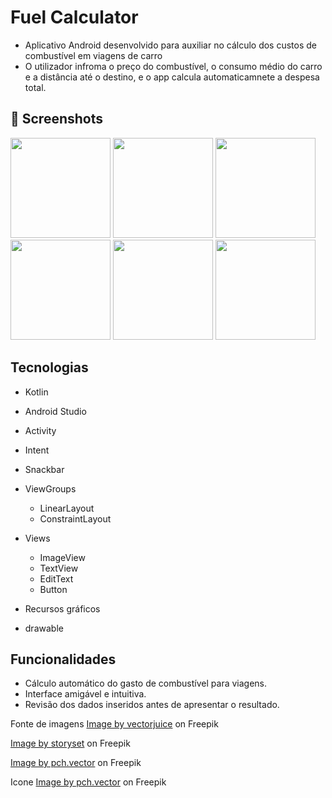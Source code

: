 # Fuel Calculator
- Aplicativo Android desenvolvido para auxiliar no cálculo dos custos de combustível em viagens de carro
- O utilizador infroma o preço do combustível, o consumo médio do carro e a distância até o destino, e o app calcula automaticamnete a despesa total.
## :camera_flash: Screenshots

<img src ="https://github.com/HevellynSL/calculadoraimc_/assets/155830522/ed4d173a-cd4f-46d6-9035-7af5cbda407a" width = 160/> <img src ="https://github.com/HevellynSL/calculadoraimc_/assets/155830522/f2c82fb5-5a5b-4869-a421-bc3e9d5fa20b" width = 160/>  <img src ="https://github.com/HevellynSL/calculadoraimc_/assets/155830522/27644560-a720-4fe5-b3dc-2caecbe6d053" width = 160/> <img src="https://github.com/HevellynSL/calculadoraimc_/assets/155830522/dcf5312d-d292-4ebe-ac06-d3f312eed44a" width = 160/>  <img src ="https://github.com/HevellynSL/calculadoraimc_/assets/155830522/a21f38fa-b811-4fe5-8dda-f71caf64be83" width = 160/> <img src = "https://github.com/HevellynSL/calculadoraimc_/assets/155830522/591b13d9-e519-4c84-8f9f-d50b3f4ca815" width = 160/>

## Tecnologias

- Kotlin
- Android Studio
- Activity
- Intent
- Snackbar

- ViewGroups
  - LinearLayout
  - ConstraintLayout

 - Views 
   - ImageView
   - TextView
   - EditText
   - Button
  
  - Recursos gráficos
   - drawable

## Funcionalidades
- Cálculo automático do gasto de combustível para viagens.
- Interface amigável e intuitiva.
- Revisão dos dados inseridos antes de apresentar o resultado.

Fonte de imagens 
<a href="https://www.freepik.com/free-vector/sightseeing-tour-landmark-visit-milestone-accomplishment-moving-forward-roadmap-progress-decorative-design-element-gps-navigation-location-pin_12146023.htm">Image by vectorjuice</a> on Freepik

<a href="https://www.freepik.com/free-vector/front-car-concept-illustration_20863876.htm">Image by storyset</a> on Freepik

<a href="https://www.freepik.com/free-vector/upset-man-filling-tank-car-with-gasoline-biodiesel-happy-person-saving-money-by-riding-skateboard-flat-vector-illustration-finances-economy-fuel-transportation-concept-banner_24645016.htm">Image by pch.vector</a> on Freepik 

Icone
<a href="https://www.freepik.com/free-vector/upset-man-filling-tank-car-with-gasoline-biodiesel-happy-person-saving-money-by-riding-skateboard-flat-vector-illustration-finances-economy-fuel-transportation-concept-banner_24645016.htm">Image by pch.vector</a> on Freepik
